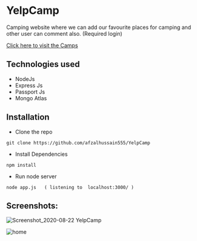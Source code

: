 # YelpCamp
Camping website where we can add our favourite places for camping and other user can comment also. (Required login)

[Click here to visit the Camps](http://18.119.115.235:3001/)

## Technologies used
* NodeJs
* Express Js
* Passport Js
* Mongo Atlas

## Installation
- Clone the repo
```
git clone https://github.com/afzalhussain555/YelpCamp
``` 
- Install Dependencies
```
npm install  
```
- Run node server
```
node app.js   ( listening to  localhost:3000/ ) 
```


## Screenshots:
![Screenshot_2020-08-22 YelpCamp](https://user-images.githubusercontent.com/55718487/90950840-18670c80-e473-11ea-82e1-a241d27be9af.png)

![home](https://user-images.githubusercontent.com/55718487/90950864-316fbd80-e473-11ea-8506-cfc356fe2a0e.png)


